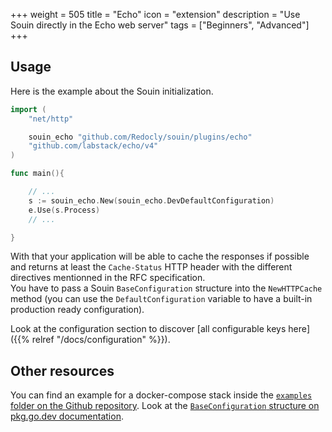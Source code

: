 +++
weight = 505
title = "Echo"
icon = "extension"
description = "Use Souin directly in the Echo web server"
tags = ["Beginners", "Advanced"]
+++

## Usage
Here is the example about the Souin initialization.
```go
import (
	"net/http"

	souin_echo "github.com/Redocly/souin/plugins/echo"
	"github.com/labstack/echo/v4"
)

func main(){

    // ...
	s := souin_echo.New(souin_echo.DevDefaultConfiguration)
	e.Use(s.Process)
    // ...

}
```
With that your application will be able to cache the responses if possible and returns at least the `Cache-Status` HTTP header with the different directives mentionned in the RFC specification.  
You have to pass a Souin `BaseConfiguration` structure into the `NewHTTPCache` method (you can use the `DefaultConfiguration` variable to have a built-in production ready configuration).  

Look at the configuration section to discover [all configurable keys here]({{% relref "/docs/configuration" %}}).

Other resources
---------------
You can find an example for a docker-compose stack inside the [`examples` folder on the Github repository](https://github.com/Redocly/souin/tree/master/plugins/echo/examples).
Look at the [`BaseConfiguration` structure on pkg.go.dev documentation](https://pkg.go.dev/github.com/Redocly/souin/pkg/middleware#BaseConfiguration).

